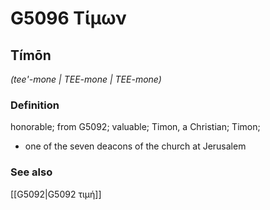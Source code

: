 # G5096 Τίμων

## Tímōn

_(tee'-mone | TEE-mone | TEE-mone)_

### Definition

honorable; from G5092; valuable; Timon, a Christian; Timon; 

- one of the seven deacons of the church at Jerusalem

### See also

[[G5092|G5092 τιμή]]
